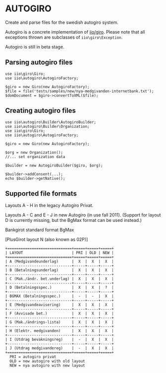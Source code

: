 AUTOGIRO
========

Create and parse files for the swedish autogiro system.

Autogiro is a concrete implementation of [iio/giro](https://github.com/iio/giro).
Please note that all exceptions thrown are subclasses of `iio\giro\Exception`.

Autogiro is still in beta stage.


Parsing autogiro files
----------------------
    use iio\giro\Giro;
    use iio\autogiro\AutogiroFactory;

    $giro = new Giro(new AutogiroFactory);
    $file = file('tests/samples/new/nya-medgivanden-internetbank.txt');
    $domDocument = $giro->convertToXML($file);


Creating autogiro files
-----------------------
    use iio\autogiro\Builder\AutogiroBuilder;
    use iio\autogiro\Builder\Organization;
    use iio\giro\Giro;
    use iio\autogiro\AutogiroFactory;

    $giro = new Giro(new AutogiroFactory);

    $org = new Organization();
    //... set organization data

    $builder = new AutogiroBuilder($giro, $org);

    $builder->addConsent(...);
    echo $builder->getNative();


Supported file formats
----------------------
Layouts A - H in the legacy Autogiro Privat.

Layouts A - C and E - J in new Autogiro (in use fall 2011). (Support for
layout D is currently missing, but the BgMax format can be used instead.)

Bankgirot standard format BgMax

[PlusGirot layout N (also known as 02P)]

    +=============================+=====+=====+=====+
    | LAYOUT                      | PRI | OLD | NEW |
    +=============================+=====+=====+=====+
    | A (Medgivandeunderlag)      |  X  |  X  |  X  |
    +-----------------------------+-----+-----+-----+
    | B (Betalningsunderlag)      |  X  |  X  |  X  |
    +-----------------------------+-----+-----+-----+
    | C (Mak./ändr. bet.underlag) |  X  |  X  |  X  |
    +-----------------------------+-----+-----+-----+
    | D (Betalningsspec.)         |  X  |  X  |  ?  |
    +-----------------------------+-----+-----+-----+
    | BGMAX (Betalningsspec.)     |  -  |  -  |  X  |
    +-----------------------------+-----+-----+-----+
    | E (Medgivandeavisering)     |  X  |  X  |  X  |
    +-----------------------------+-----+-----+-----+
    | F (Avvisade bet.)           |  X  |  X  |  X  |
    +-----------------------------+-----+-----+-----+
    | G (Mak./ändrings-lista)     |  X  |  X  |  X  |
    +-----------------------------+-----+-----+-----+
    | H (Elektr. medgivanden)     |  X  |  X  |  X  |
    +-----------------------------+-----+-----+-----+
    | I (Utdrag bevakningsreg)    |  -  |  X  |  X  |
    +-----------------------------+-----+-----+-----+
    | J (Utdrag medgivandereg)    |  -  |  X  |  X  |
    +=============================+=====+=====+=====+
      PRI = autogiro privat
      OLD = new autogiro with old layout
      NEW = nya autogiro with new layout
